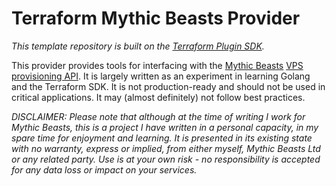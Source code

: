 # Terraform Mythic Beasts Provider

_This template repository is built on the [Terraform Plugin SDK](https://github.com/hashicorp/terraform-plugin-sdk)._

This provider provides tools for interfacing with the [Mythic Beasts](https://www.mythic-beasts.com/) [VPS provisioning API](https://www.mythic-beasts.com/support/api/vps). It is largely written as an experiment in learning Golang and the Terraform SDK. It is not production-ready and should not be used in critical applications. It may (almost definitely) not follow best practices.

_DISCLAIMER: Please note that although at the time of writing I work for Mythic Beasts, this is a project I have written in a personal capacity, in my spare time for enjoyment and learning. It is presented in its existing state with no warranty, express or implied, from either myself, Mythic Beasts Ltd or any related party. Use is at your own risk - no responsibility is accepted for any data loss or impact on your services._